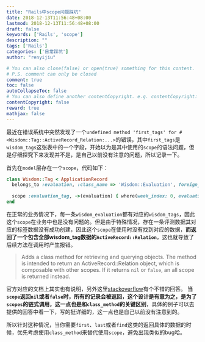 ```yaml
---
title: "Rails中scope问题踩坑"
date: 2018-12-13T11:56:48+08:00
lastmod: 2018-12-13T11:56:48+08:00
draft: false
keywords: ['Rails', 'scope']
description: ""
tags: ['Rails']
categories: ['日常踩坑']
author: "renyijiu"

# You can also close(false) or open(true) something for this content.
# P.S. comment can only be closed
comment: true
toc: false
autoCollapseToc: false
# You can also define another contentCopyright. e.g. contentCopyright: "This is another copyright."
contentCopyright: false
reward: true
mathjax: false
---
```


最近在错误系统中突然发现了一个`undefined method 'first_tags' for #<Wisdom::Tag::ActiveRecord_Relation:...>`的错误，其中`first_tags`是`wisdom_tags`这张表中的一个字段，开始以为是其中使用的`scope`的语法问题，但是仔细探究下来发现并不是，是自己以前没有注意的问题，所以记录一下。

<!--more-->

首先在`model`层存在一个`scope`，代码如下：
```ruby
class Wisdom::Tag < ApplicationRecord
  belongs_to :evaluation, :class_name => 'Wisdom::Evaluation', foreign_key: 'evaluation_id'
    
  scope :evaluation_tag, ->(evaluation) { where(week_index: 0, evaluation: evaluation).last }
end
```

在正常的业务情况下，每一条`wisdom_evaluation`都有对应的`wisdom_tags`，因此这个`scope`在业务中也是没有问题的。但是由于特殊情况，存在一条评测数据其对应的标签数据没有成功创建，因此这个`scope`在使用时没有找到对应的数据，**而返回了一个包含全部wisdom_tag数据的`ActiveRecord::Relation`**，这也就导致了后续方法在调用时产生报错。

> Adds a class method for retrieving and querying objects. The method is intended to return an ActiveRecord::Relation object, which is composable with other scopes. If it returns `nil` or `false`, an all scope is returned instead.

官方对应的文档上其实也有说明，另外这里[stackoverflow](https://stackoverflow.com/questions/20942672/rails-scope-returns-all-instead-of-nil)有个不错的回答。 **当`scope`返回`nil`或者`false`时，所有的记录会被返回，这个设计是有意为之，是为了`scopes`的链式调用，这一点也是和`class_method`的关键区别**，具体的例子可以去提供的回答中看一下，写的挺详细的，这一点也是自己以前没有注意到的。

所以针对这种情况，当你需要`first`、`last`或者`find`这类的返回具体的数据的时候，优先考虑使用`class_method`来替代使用`scope`，避免出现类似的bug哈。

